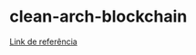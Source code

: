 # clean-arch-blockchain

[Link de referência](https://pedrookawa.medium.com/clean-architecture-with-dynamic-features-and-hilt-dagger2-pt-1-d1be41a44b12)
